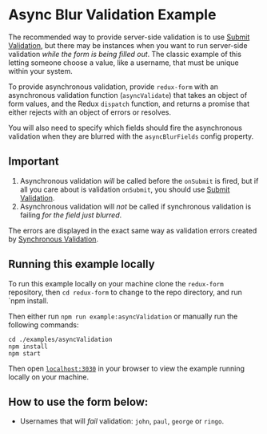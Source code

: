 # Async Blur Validation Example

The recommended way to provide server-side validation is to use
[Submit Validation](../../submitValidation), but there may be instances when you want to run
server-side validation _while the form is being filled out_. The classic example of this
letting someone choose a value, like a username, that must be unique within your system.

To provide asynchronous validation, provide `redux-form` with an asynchronous validation
function (`asyncValidate`) that takes an object of form values, and the Redux `dispatch`
function, and returns a promise that either rejects with an object of errors or resolves.

You will also need to specify which fields should fire the asynchronous validation when
they are blurred with the `asyncBlurFields` config property.

## Important

1. Asynchronous validation _will_ be called before the `onSubmit` is fired, but if all
you care about is validation `onSubmit`, you should use
[Submit Validation](../../submitValidation).
2. Asynchronous validation will _not_ be called if synchronous validation is failing
_for the field just blurred_.

The errors are displayed in the exact same way as validation errors created by
[Synchronous Validation](../../syncValidation).

## Running this example locally

To run this example locally on your machine clone the `redux-form` repository,
then `cd redux-form` to change to the repo directory, and run `npm install.

Then either run `npm run example:asyncValidation` or manually run the
following commands:
```
cd ./examples/asyncValidation
npm install
npm start
```

Then open [`localhost:3030`](http://localhost:3030) in your
browser to view the example running locally on your machine.

## How to use the form below:

* Usernames that will _fail_ validation: `john`, `paul`, `george` or `ringo`.

